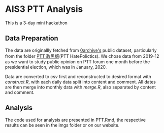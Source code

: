 # AIS3 PTT Analysis
This is a 3-day mini hackathon

## Data Preparation
The data are originallly fetched from [0archive's](https://g0v.hackmd.io/@chihao/0archive/https%3A%2F%2Fg0v.hackmd.io%2F%40chihao%2F0archive%2Fedit%3Fedit) public dataset, particularly from the folder [PTT 政黑版](https://drive.google.com/drive/folders/1sOsJWcWkAcPWsqUzFVC6PSuKs89cpg-O)(PTT HatePolictics). We chose data from 2019-12 as we want to study public opinion on PTT forum one month before the presidential election, which was in January, 2020.

Data are converted to csv first and reconstructed to desired format with *construct.R*, with each daily data split into content and comment. All dates are then merge into monthly data with *merge.R*, also separated by content and comment.

## Analysis
The code used for analysis are presented in PTT.Rmd, the respective results can be seen in the imgs folder or on our website.
